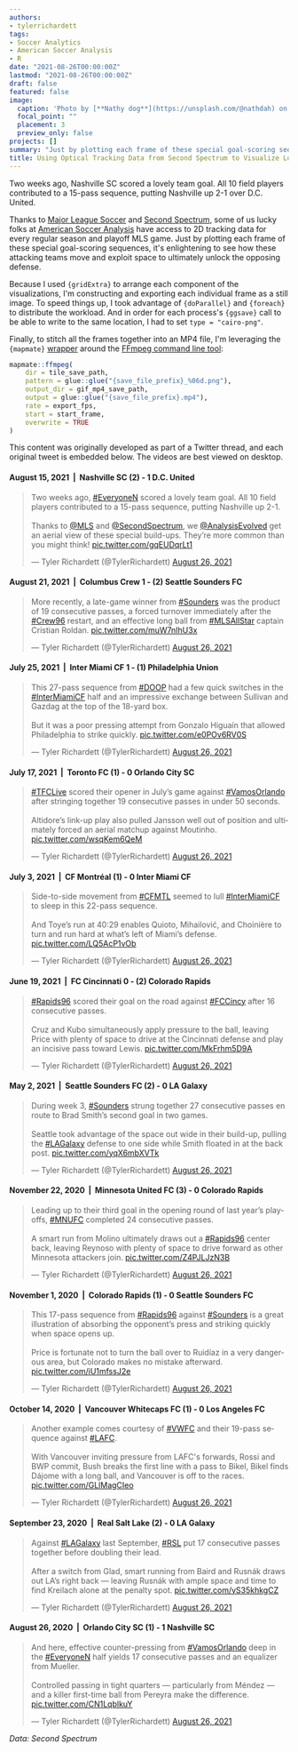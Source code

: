 ```yaml
---
authors:
- tylerrichardett
tags:
- Soccer Analytics
- American Soccer Analysis
- R
date: "2021-08-26T00:00:00Z"
lastmod: "2021-08-26T00:00:00Z"
draft: false
featured: false
image:
  caption: 'Photo by [**Nathy dog**](https://unsplash.com/@nathdah) on [**Unsplash**](https://unsplash.com/photos/z1uDmJx3ZEQ).'
  focal_point: ""
  placement: 3
  preview_only: false
projects: []
summary: "Just by plotting each frame of these special goal-scoring sequences, it's enlightening to see how these attacking teams move and exploit space to ultimately unlock the opposing defense."
title: Using Optical Tracking Data from Second Spectrum to Visualize Long Goal-scoring Build-ups
---
```


Two weeks ago, Nashville SC scored a lovely team goal. All 10 field players contributed to a 15-pass sequence, putting Nashville up 2-1 over D.C. United.

Thanks to [Major League Soccer](https://www.mlssoccer.com/) and [Second Spectrum](https://www.secondspectrum.com/index.html), some of us lucky folks at [American Soccer Analysis](https://www.americansocceranalysis.com/) have access to 2D tracking data for every regular season and playoff MLS game. Just by plotting each frame of these special goal-scoring sequences, it's enlightening to see how these attacking teams move and exploit space to ultimately unlock the opposing defense.

Because I used `{gridExtra}` to arrange each component of the visualizations, I'm constructing and exporting each individual frame as a still image. To speed things up, I took advantage of `{doParallel}` and `{foreach}` to distribute the workload. And in order for each process's `{ggsave}` call to be able to write to the same location, I had to set `type = "cairo-png"`.

Finally, to stitch all the frames together into an MP4 file, I'm leveraging the `{mapmate}` [wrapper](https://leonawicz.github.io/mapmate/articles/ffmpeg.html) around the [FFmpeg command line tool](https://www.ffmpeg.org/):

```r
mapmate::ffmpeg(
    dir = tile_save_path, 
    pattern = glue::glue("{save_file_prefix}_%06d.png"),
    output_dir = gif_mp4_save_path, 
    output = glue::glue("{save_file_prefix}.mp4"),
    rate = export_fps, 
    start = start_frame, 
    overwrite = TRUE
)
```

This content was originally developed as part of a Twitter thread, and each original tweet is embedded below. The videos are best viewed on desktop.

#### August 15, 2021  &nbsp;|&nbsp; Nashville SC (2) - 1 D.C. United

<blockquote class="twitter-tweet"><p lang="en" dir="ltr">Two weeks ago, <a href="https://twitter.com/hashtag/EveryoneN?src=hash&amp;ref_src=twsrc%5Etfw">#EveryoneN</a> scored a lovely team goal. All 10 field players contributed to a 15-pass sequence, putting Nashville up 2-1.<br><br>Thanks to <a href="https://twitter.com/MLS?ref_src=twsrc%5Etfw">@MLS</a> and <a href="https://twitter.com/SecondSpectrum?ref_src=twsrc%5Etfw">@SecondSpectrum</a>, we <a href="https://twitter.com/AnalysisEvolved?ref_src=twsrc%5Etfw">@AnalysisEvolved</a> get an aerial view of these special build-ups. They’re more common than you might think! <a href="https://t.co/gqEUDqrLt1">pic.twitter.com/gqEUDqrLt1</a></p>&mdash; Tyler Richardett (@TylerRichardett) <a href="https://twitter.com/TylerRichardett/status/1430980050220994561?ref_src=twsrc%5Etfw">August 26, 2021</a></blockquote> <script async src="https://platform.twitter.com/widgets.js" charset="utf-8"></script>

#### August 21, 2021  &nbsp;|&nbsp; Columbus Crew 1 - (2) Seattle Sounders FC

<blockquote class="twitter-tweet" data-conversation="none"><p lang="en" dir="ltr">More recently, a late-game winner from <a href="https://twitter.com/hashtag/Sounders?src=hash&amp;ref_src=twsrc%5Etfw">#Sounders</a> was the product of 19 consecutive passes, a forced turnover immediately after the <a href="https://twitter.com/hashtag/Crew96?src=hash&amp;ref_src=twsrc%5Etfw">#Crew96</a> restart, and an effective long ball from <a href="https://twitter.com/hashtag/MLSAllStar?src=hash&amp;ref_src=twsrc%5Etfw">#MLSAllStar</a> captain Cristian Roldan. <a href="https://t.co/muW7nIhU3x">pic.twitter.com/muW7nIhU3x</a></p>&mdash; Tyler Richardett (@TylerRichardett) <a href="https://twitter.com/TylerRichardett/status/1430980520452710400?ref_src=twsrc%5Etfw">August 26, 2021</a></blockquote> <script async src="https://platform.twitter.com/widgets.js" charset="utf-8"></script>

#### July 25, 2021  &nbsp;|&nbsp; Inter Miami CF 1 - (1) Philadelphia Union

<blockquote class="twitter-tweet" data-conversation="none"><p lang="en" dir="ltr">This 27-pass sequence from <a href="https://twitter.com/hashtag/DOOP?src=hash&amp;ref_src=twsrc%5Etfw">#DOOP</a> had a few quick switches in the <a href="https://twitter.com/hashtag/InterMiamiCF?src=hash&amp;ref_src=twsrc%5Etfw">#InterMiamiCF</a> half and an impressive exchange between Sullivan and Gazdag at the top of the 18-yard box.<br><br>But it was a poor pressing attempt from Gonzalo Higuaín that allowed Philadelphia to strike quickly. <a href="https://t.co/e0POv6RV0S">pic.twitter.com/e0POv6RV0S</a></p>&mdash; Tyler Richardett (@TylerRichardett) <a href="https://twitter.com/TylerRichardett/status/1430980932845154313?ref_src=twsrc%5Etfw">August 26, 2021</a></blockquote> <script async src="https://platform.twitter.com/widgets.js" charset="utf-8"></script>

#### July 17, 2021  &nbsp;|&nbsp; Toronto FC (1) - 0 Orlando City SC

<blockquote class="twitter-tweet" data-conversation="none"><p lang="en" dir="ltr"><a href="https://twitter.com/hashtag/TFCLive?src=hash&amp;ref_src=twsrc%5Etfw">#TFCLive</a> scored their opener in July’s game against <a href="https://twitter.com/hashtag/VamosOrlando?src=hash&amp;ref_src=twsrc%5Etfw">#VamosOrlando</a> after stringing together 19 consecutive passes in under 50 seconds.<br><br>Altidore’s link-up play also pulled Jansson well out of position and ultimately forced an aerial matchup against Moutinho. <a href="https://t.co/wsqKem6QeM">pic.twitter.com/wsqKem6QeM</a></p>&mdash; Tyler Richardett (@TylerRichardett) <a href="https://twitter.com/TylerRichardett/status/1430981203553886217?ref_src=twsrc%5Etfw">August 26, 2021</a></blockquote> <script async src="https://platform.twitter.com/widgets.js" charset="utf-8"></script>

#### July 3, 2021  &nbsp;|&nbsp; CF Montréal (1) - 0 Inter Miami CF

<blockquote class="twitter-tweet" data-conversation="none"><p lang="en" dir="ltr">Side-to-side movement from <a href="https://twitter.com/hashtag/CFMTL?src=hash&amp;ref_src=twsrc%5Etfw">#CFMTL</a> seemed to lull <a href="https://twitter.com/hashtag/InterMiamiCF?src=hash&amp;ref_src=twsrc%5Etfw">#InterMiamiCF</a> to sleep in this 22-pass sequence.<br><br>And Toye’s run at 40:29 enables Quioto, Mihailović, and Choinière to turn and run hard at what’s left of Miami’s defense. <a href="https://t.co/LQ5AcP1vOb">pic.twitter.com/LQ5AcP1vOb</a></p>&mdash; Tyler Richardett (@TylerRichardett) <a href="https://twitter.com/TylerRichardett/status/1430981269597343746?ref_src=twsrc%5Etfw">August 26, 2021</a></blockquote> <script async src="https://platform.twitter.com/widgets.js" charset="utf-8"></script>

#### June 19, 2021  &nbsp;|&nbsp; FC Cincinnati 0 - (2) Colorado Rapids

<blockquote class="twitter-tweet" data-conversation="none"><p lang="en" dir="ltr"><a href="https://twitter.com/hashtag/Rapids96?src=hash&amp;ref_src=twsrc%5Etfw">#Rapids96</a> scored their goal on the road against <a href="https://twitter.com/hashtag/FCCincy?src=hash&amp;ref_src=twsrc%5Etfw">#FCCincy</a> after 16 consecutive passes.<br><br>Cruz and Kubo simultaneously apply pressure to the ball, leaving Price with plenty of space to drive at the Cincinnati defense and play an incisive pass toward Lewis. <a href="https://t.co/MkFrhm5D9A">pic.twitter.com/MkFrhm5D9A</a></p>&mdash; Tyler Richardett (@TylerRichardett) <a href="https://twitter.com/TylerRichardett/status/1430981323443822601?ref_src=twsrc%5Etfw">August 26, 2021</a></blockquote> <script async src="https://platform.twitter.com/widgets.js" charset="utf-8"></script>

#### May 2, 2021  &nbsp;|&nbsp; Seattle Sounders FC (2) - 0 LA Galaxy

<blockquote class="twitter-tweet" data-conversation="none"><p lang="en" dir="ltr">During week 3, <a href="https://twitter.com/hashtag/Sounders?src=hash&amp;ref_src=twsrc%5Etfw">#Sounders</a> strung together 27 consecutive passes en route to Brad Smith’s second goal in two games.<br><br>Seattle took advantage of the space out wide in their build-up, pulling the <a href="https://twitter.com/hashtag/LAGalaxy?src=hash&amp;ref_src=twsrc%5Etfw">#LAGalaxy</a> defense to one side while Smith floated in at the back post. <a href="https://t.co/yqX6mbXVTk">pic.twitter.com/yqX6mbXVTk</a></p>&mdash; Tyler Richardett (@TylerRichardett) <a href="https://twitter.com/TylerRichardett/status/1430981390254977024?ref_src=twsrc%5Etfw">August 26, 2021</a></blockquote> <script async src="https://platform.twitter.com/widgets.js" charset="utf-8"></script>

#### November 22, 2020  &nbsp;|&nbsp; Minnesota United FC (3) - 0 Colorado Rapids

<blockquote class="twitter-tweet" data-conversation="none"><p lang="en" dir="ltr">Leading up to their third goal in the opening round of last year’s playoffs, <a href="https://twitter.com/hashtag/MNUFC?src=hash&amp;ref_src=twsrc%5Etfw">#MNUFC</a> completed 24 consecutive passes.<br><br>A smart run from Molino ultimately draws out a <a href="https://twitter.com/hashtag/Rapids96?src=hash&amp;ref_src=twsrc%5Etfw">#Rapids96</a> center back, leaving Reynoso with plenty of space to drive forward as other Minnesota attackers join. <a href="https://t.co/Z4PJLJzN3B">pic.twitter.com/Z4PJLJzN3B</a></p>&mdash; Tyler Richardett (@TylerRichardett) <a href="https://twitter.com/TylerRichardett/status/1430981455371456518?ref_src=twsrc%5Etfw">August 26, 2021</a></blockquote> <script async src="https://platform.twitter.com/widgets.js" charset="utf-8"></script>

#### November 1, 2020  &nbsp;|&nbsp; Colorado Rapids (1) - 0 Seattle Sounders FC

<blockquote class="twitter-tweet" data-conversation="none"><p lang="en" dir="ltr">This 17-pass sequence from <a href="https://twitter.com/hashtag/Rapids96?src=hash&amp;ref_src=twsrc%5Etfw">#Rapids96</a> against <a href="https://twitter.com/hashtag/Sounders?src=hash&amp;ref_src=twsrc%5Etfw">#Sounders</a> is a great illustration of absorbing the opponent’s press and striking quickly when space opens up.<br><br>Price is fortunate not to turn the ball over to Ruidíaz in a very dangerous area, but Colorado makes no mistake afterward. <a href="https://t.co/iU1mfssJ2e">pic.twitter.com/iU1mfssJ2e</a></p>&mdash; Tyler Richardett (@TylerRichardett) <a href="https://twitter.com/TylerRichardett/status/1430981533452615684?ref_src=twsrc%5Etfw">August 26, 2021</a></blockquote> <script async src="https://platform.twitter.com/widgets.js" charset="utf-8"></script>

#### October 14, 2020  &nbsp;|&nbsp; Vancouver Whitecaps FC (1) - 0 Los Angeles FC

<blockquote class="twitter-tweet" data-conversation="none"><p lang="en" dir="ltr">Another example comes courtesy of <a href="https://twitter.com/hashtag/VWFC?src=hash&amp;ref_src=twsrc%5Etfw">#VWFC</a> and their 19-pass sequence against <a href="https://twitter.com/hashtag/LAFC?src=hash&amp;ref_src=twsrc%5Etfw">#LAFC</a>.<br><br>With Vancouver inviting pressure from LAFC&#39;s forwards, Rossi and BWP commit, Bush breaks the first line with a pass to Bikel, Bikel finds Dájome with a long ball, and Vancouver is off to the races. <a href="https://t.co/GLlMagCIeo">pic.twitter.com/GLlMagCIeo</a></p>&mdash; Tyler Richardett (@TylerRichardett) <a href="https://twitter.com/TylerRichardett/status/1430981598380498956?ref_src=twsrc%5Etfw">August 26, 2021</a></blockquote> <script async src="https://platform.twitter.com/widgets.js" charset="utf-8"></script>

#### September 23, 2020  &nbsp;|&nbsp; Real Salt Lake (2) - 0 LA Galaxy

<blockquote class="twitter-tweet" data-conversation="none"><p lang="en" dir="ltr">Against <a href="https://twitter.com/hashtag/LAGalaxy?src=hash&amp;ref_src=twsrc%5Etfw">#LAGalaxy</a> last September, <a href="https://twitter.com/hashtag/RSL?src=hash&amp;ref_src=twsrc%5Etfw">#RSL</a> put 17 consecutive passes together before doubling their lead.<br><br>After a switch from Glad, smart running from Baird and Rusnák draws out LA’s right back — leaving Rusnák with ample space and time to find Kreilach alone at the penalty spot. <a href="https://t.co/yS35khkgCZ">pic.twitter.com/yS35khkgCZ</a></p>&mdash; Tyler Richardett (@TylerRichardett) <a href="https://twitter.com/TylerRichardett/status/1430981663123779589?ref_src=twsrc%5Etfw">August 26, 2021</a></blockquote> <script async src="https://platform.twitter.com/widgets.js" charset="utf-8"></script>

#### August 26, 2020  &nbsp;|&nbsp; Orlando City SC (1) - 1 Nashville SC

<blockquote class="twitter-tweet" data-conversation="none"><p lang="en" dir="ltr">And here, effective counter-pressing from <a href="https://twitter.com/hashtag/VamosOrlando?src=hash&amp;ref_src=twsrc%5Etfw">#VamosOrlando</a> deep in the <a href="https://twitter.com/hashtag/EveryoneN?src=hash&amp;ref_src=twsrc%5Etfw">#EveryoneN</a> half yields 17 consecutive passes and an equalizer from Mueller.<br><br>Controlled passing in tight quarters — particularly from Méndez — and a killer first-time ball from Pereyra make the difference. <a href="https://t.co/CN1LqblkuY">pic.twitter.com/CN1LqblkuY</a></p>&mdash; Tyler Richardett (@TylerRichardett) <a href="https://twitter.com/TylerRichardett/status/1430981724054360066?ref_src=twsrc%5Etfw">August 26, 2021</a></blockquote> <script async src="https://platform.twitter.com/widgets.js" charset="utf-8"></script>

*Data: Second Spectrum*
